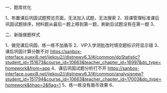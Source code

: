 一、题库优化

1、布置课后巩固试题预览页面，无法加入试题，无法搜索
2、班课管理标准课后巩固试题排序，材料题从最后一题上移到第一题，刷新后试题没有在第一题
3、

二、新版做题样式

1、做完课后巩固、练一练不加盾币
2、VIP入学测批改时填空题标识符显示错
3、课后巩固计算分数不对
https://sanbox-interface.xuexi8.net/jiekou2//distnewv6.3/#/common/doStatistic?student_id=151673&course_id=10663&teacher_chapter_id=16997&do_type=homework&from=app
4、课后巩固试题分析打不开
https://sanbox-interface.xuexi8.net/jiekou2//distnewv6.3/#/common/analysisnew?student_id=151794&course_id=10663&teacher_chapter_id=17003&do_type=homework&tihao=2&flag=1
5、练一练没有盾币效果
6、





